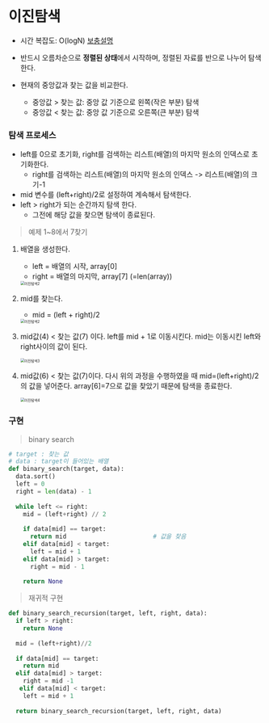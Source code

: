 # 이진탐색

- 시간 복잡도: O(logN) [보충설명](https://jwoop.tistory.com/9)

- 반드시 오름차순으로 **정렬된 상태**에서 시작하며, 정렬된 자료를 반으로 나누어 탐색한다.

- 현재의 중앙값과 찾는 값을 비교한다.
  - 중앙값 > 찾는 값: 중앙 값 기준으로 왼쪽(작은 부분) 탐색
  - 중앙값 < 찾는 값: 중앙 값 기준으로 오른쪽(큰 부분) 탐색



### 탐색 프로세스

- left를 0으로 초기화, right를 검색하는 리스트(배열)의 마지막 원소의 인덱스로 초기화한다.
  - right를 검색하는 리스트(배열)의 마지막 원소의 인덱스 -> 리스트(배열)의 크기-1
- mid 변수를 (left+right)/2로 설정하여 계속해서 탐색한다.
- left > right가 되는 순간까지 탐색 한다.
  - 그전에 해당 값을 찾으면 탐색이 종료된다.



> 예제 1~8에서 7찾기

1. 배열을 생성한다.

   - left = 배열의 시작, array[0]
   - right = 배열의 마지막, array[7] (=len(array))

   <img src="../image/이진탐색1.jpeg" alt="이진탐색2" style="zoom:50%;" />

2. mid를 찾는다.

   - mid = (left + right)/2

   <img src="../image/이진탐색2.jpeg" alt="이진탐색2" style="zoom:50%;" />

3. mid값(4) < 찾는 값(7) 이다. left를 mid + 1로 이동시킨다. mid는 이동시킨 left와 right사이의 값이 된다.

   <img src="../image/이진탐색3.jpeg" alt="이진탐색3" style="zoom:50%;" />

4. mid값(6) < 찾는 값(7)이다. 다시 위의 과정을 수행하였을 때 mid=(left+right)/2의 값을 넣어준다. array[6]=7으로 값을 찾았기 때문에 탐색을 종료한다.

   <img src="../image/이진탐색4.jpeg" alt="이진탐색4" style="zoom:50%;" />

### 구현

> binary search

```python
# target : 찾는 값
# data : target이 들어있는 배열
def binary_search(target, data):
  data.sort()
  left = 0
  right = len(data) - 1 
  
  while left <= right:
    mid = (left+right) // 2
    
    if data[mid] == target:
      return mid						# 값을 찾음
   	elif data[mid] < target:
      left = mid + 1
    elif data[mid] > target:
      right = mid - 1
    
    return None
```



> 재귀적 구현

```python
def binary_search_recursion(target, left, right, data):
  if left > right:
    return None
  
  mid = (left+right)//2
  
  if data[mid] == target:
    return mid
  elif data[mid] > target:
    right = mid -1
   elif data[mid] < target:
    left = mid + 1 
   
  return binary_search_recursion(target, left, right, data)
  
```

